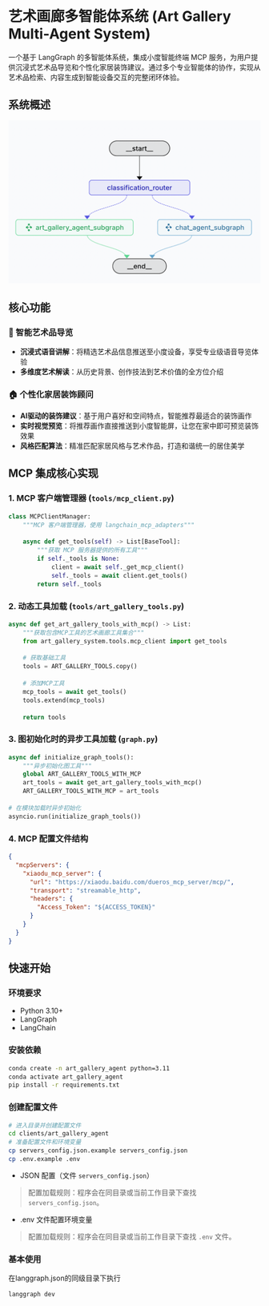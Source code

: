 # 艺术画廊多智能体系统 (Art Gallery Multi-Agent System)

一个基于 LangGraph 的多智能体系统，集成小度智能终端 MCP 服务，为用户提供沉浸式艺术品导览和个性化家居装饰建议。通过多个专业智能体的协作，实现从艺术品检索、内容生成到智能设备交互的完整闭环体验。

## 系统概述

![graph](./images/graph.png)

## 核心功能

### 🎨 智能艺术品导览
- **沉浸式语音讲解**：将精选艺术品信息推送至小度设备，享受专业级语音导览体验
- **多维度艺术解读**：从历史背景、创作技法到艺术价值的全方位介绍

### 🏠 个性化家居装饰顾问
- **AI驱动的装饰建议**：基于用户喜好和空间特点，智能推荐最适合的装饰画作
- **实时视觉预览**：将推荐画作直接推送到小度智能屏，让您在家中即可预览装饰效果
- **风格匹配算法**：精准匹配家居风格与艺术作品，打造和谐统一的居住美学


## MCP 集成核心实现

### 1. MCP 客户端管理器 (`tools/mcp_client.py`)

```python
class MCPClientManager:
    """MCP 客户端管理器，使用 langchain_mcp_adapters"""
    
    async def get_tools(self) -> List[BaseTool]:
        """获取 MCP 服务器提供的所有工具"""
        if self._tools is None:
            client = await self._get_mcp_client()
            self._tools = await client.get_tools()
        return self._tools
```

### 2. 动态工具加载 (`tools/art_gallery_tools.py`)

```python
async def get_art_gallery_tools_with_mcp() -> List:
    """获取包含MCP工具的艺术画廊工具集合"""
    from art_gallery_system.tools.mcp_client import get_tools
    
    # 获取基础工具
    tools = ART_GALLERY_TOOLS.copy()
    
    # 添加MCP工具
    mcp_tools = await get_tools()
    tools.extend(mcp_tools)
    
    return tools
```

### 3. 图初始化时的异步工具加载 (`graph.py`)

```python
async def initialize_graph_tools():
    """异步初始化图工具"""
    global ART_GALLERY_TOOLS_WITH_MCP
    art_tools = await get_art_gallery_tools_with_mcp()
    ART_GALLERY_TOOLS_WITH_MCP = art_tools

# 在模块加载时异步初始化
asyncio.run(initialize_graph_tools())
```

### 4. MCP 配置文件结构

```json
{
  "mcpServers": {
    "xiaodu_mcp_server": {
      "url": "https://xiaodu.baidu.com/dueros_mcp_server/mcp/",
      "transport": "streamable_http",
      "headers": {
        "Access_Token": "${ACCESS_TOKEN}"
      }
    }
  }
}
```

## 快速开始

### 环境要求
- Python 3.10+
- LangGraph
- LangChain

### 安装依赖
```bash
conda create -n art_gallery_agent python=3.11
conda activate art_gallery_agent
pip install -r requirements.txt
```

### 创建配置文件
```bash
# 进入目录并创建配置文件
cd clients/art_gallery_agent
# 准备配置文件和环境变量
cp servers_config.json.example servers_config.json
cp .env.example .env
```

- JSON 配置（文件 `servers_config.json`）
> 配置加载规则：程序会在同目录或当前工作目录下查找 `servers_config.json`。

- .env 文件配置环境变量
> 配置加载规则：程序会在同目录或当前工作目录下查找 `.env` 文件。

### 基本使用
在langgraph.json的同级目录下执行
```bash
langgraph dev
```
